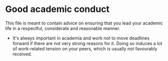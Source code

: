 # Good academic conduct

This file is meant to contain advice on ensuring that you lead your academic life in a respectful, considerate and reasonable manner.

* It's always important in academia and work not to move deadlines forward if there are not very strong reasons for it. Doing so induces a lot of work-related tension on your peers, which is usually not favourably received.
